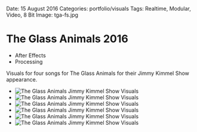 Date: 15 August 2016
Categories: portfolio/visuals
Tags: Realtime, Modular, Video, 8 Bit
Image: tga-fs.jpg

# The Glass Animals 2016

<section class="description">

<ul class="skills">
  <li>After Effects</li>
  <li>Processing</li>
</ul>

Visuals for four songs for The Glass Animals for their Jimmy Kimmel Show appearance.

</section>

<ul class="image_group_large">
  <li class="slide"><img src="/attachments/tga-01.jpg" alt="The Glass Animals Jimmy Kimmel Show Visuals"></li>
  <li class="slide"><img src="/attachments/tga-02.jpg" alt="The Glass Animals Jimmy Kimmel Show Visuals"></li>
  <li class="slide"><img src="/attachments/tga-03.jpg" alt="The Glass Animals Jimmy Kimmel Show Visuals"></li>
  <li class="slide"><img src="/attachments/tga-04.jpg" alt="The Glass Animals Jimmy Kimmel Show Visuals "></li>
  <li class="slide"><img src="/attachments/tga-05.jpg" alt="The Glass Animals Jimmy Kimmel Show Visuals"></li>
  <li class="slide"><img src="/attachments/tga-06.jpg" alt="The Glass Animals Jimmy Kimmel Show Visuals"></li>
</ul>
